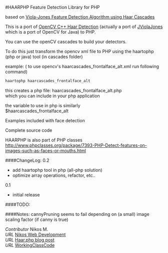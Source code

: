 #HAARPHP Feature Detection Library for PHP

based on [Viola-Jones Feature Detection Algorithm using Haar Cascades](http://www.cs.cmu.edu/~efros/courses/LBMV07/Papers/viola-cvpr-01.pdf)

This is a port of [OpenCV C++ Haar Detection](http://opencv.willowgarage.com/wiki/) (actually a port of [JViolaJones](http://code.google.com/p/jviolajones/) which is a port of OpenCV for Java)
to PHP.

You can use the openCV cascades to build your detectors.

To do this just transform the opencv xml file to PHP
using the haartophp (php or java) tool (in cascades folder)

example:
( to use opencv's haarcascades_frontalface_alt.xml  run following command)
```bash
haartophp haarcascades_frontalface_alt
```

this creates a php file: haarcascades_frontalface_alt.php   
which you can include in your php application

the variable to use in php is similarly  
$haarcascades_frontalface_alt

Examples  included with face detection

Complete source code

HAARPHP is also part of PHP classes http://www.phpclasses.org/package/7393-PHP-Detect-features-on-images-such-as-faces-or-mouths.html

####ChangeLog:
0.2

* add haartophp tool in php (all-php solution)
* optimize array operations, refactor, etc..

0.1

* initial release

####TODO:

####Notes:
cannyPruning seems to fail depending on (a small) image scaling factor (if canny is true)


*Contributor* Nikos M.  
*URL* [Nikos Web Development](http://nikos-web-development.netai.net/ "Nikos Web Development")  
*URL* [Haar.php blog post](http://nikos-web-development.netai.net/blog/haarphp-feature-detection-with-haar-cascades-in-php/ "Haar.php blog post")  
*URL* [WorkingClassCode](http://workingclasscode.uphero.com/ "Working Class Code")  
